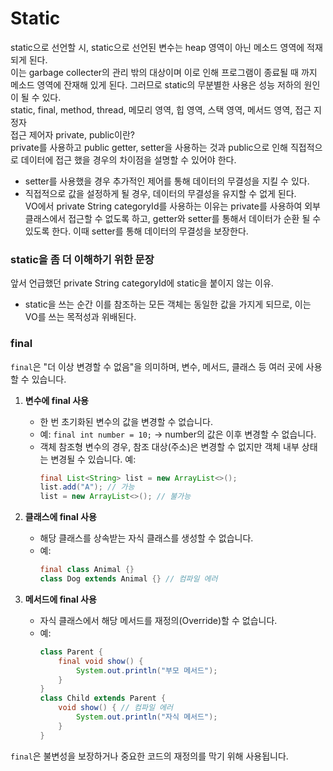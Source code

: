 Static
===

static으로 선언할 시, static으로 선언된 변수는 heap 영역이 아닌 메소드 영역에 적재되게 된다.  
이는 garbage collecter의 관리 밖의 대상이며 이로 인해 프로그램이 종료될 때 까지 메소드 영역에 잔재해 있게 된다.  그러므로 static의 무분별한 사용은 성능 저하의 원인이 될 수 있다.  
static, final, method, thread, 메모리 영역, 힙 영역, 스택 영역, 메서드 영역, 접근 지정자  
접근 제어자 private, public이란?  
private를 사용하고 public getter, setter을 사용하는 것과 public으로 인해 직접적으로 데이터에 접근 했을 경우의 차이점을 설명할 수 있어야 한다.   
* setter를 사용했을 경우 추가적인 제어를 통해 데이터의 무결성을 지킬 수 있다.  
* 직접적으로 값을 설정하게 될 경우, 데이터의 무결성을 유지할 수 없게 된다.  
VO에서 private String categoryId를 사용하는 이유는 private를 사용하여 외부 클래스에서 접근할 수 없도록 하고, getter와 setter를 통해서 데이터가 순환 될 수 있도록 한다.  이때 setter를 통해 데이터의 무결성을 보장한다.  
### static을 좀 더 이해하기 위한 문장
앞서 언급했던 private String categoryId에 static을 붙이지 않는 이유.  
* static을 쓰는 순간 이를 참조하는 모든 객체는 동일한 값을 가지게 되므로, 이는 VO를 쓰는 목적성과 위배된다.  
### final
`final`은 "더 이상 변경할 수 없음"을 의미하며, 변수, 메서드, 클래스 등 여러 곳에 사용할 수 있습니다.

1. **변수에 final 사용**
   - 한 번 초기화된 변수의 값을 변경할 수 없습니다.
   - 예: `final int number = 10;` → number의 값은 이후 변경할 수 없습니다.
   - 객체 참조형 변수의 경우, 참조 대상(주소)은 변경할 수 없지만 객체 내부 상태는 변경될 수 있습니다.
     예: 
     ```java
     final List<String> list = new ArrayList<>();
     list.add("A"); // 가능
     list = new ArrayList<>(); // 불가능
     ```

2. **클래스에 final 사용**
   - 해당 클래스를 상속받는 자식 클래스를 생성할 수 없습니다.
   - 예: 
     ```java
     final class Animal {}
     class Dog extends Animal {} // 컴파일 에러
     ```

3. **메서드에 final 사용**
   - 자식 클래스에서 해당 메서드를 재정의(Override)할 수 없습니다.
   - 예:
     ```java
     class Parent {
         final void show() {
             System.out.println("부모 메서드");
         }
     }
     class Child extends Parent {
         void show() { // 컴파일 에러
             System.out.println("자식 메서드");
         }
     }
     ```

`final`은 불변성을 보장하거나 중요한 코드의 재정의를 막기 위해 사용됩니다.
